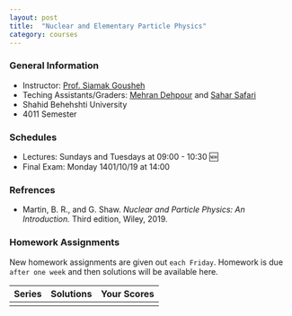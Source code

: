 ```yaml
---
layout: post
title:  "Nuclear and Elementary Particle Physics"
category: courses
---
```

### General Information
+ Instructor: [Prof. Siamak Gousheh][gousheh]
+ Teching Assistants/Graders: [Mehran Dehpour][mehran] and [Sahar Safari][sahar]
+ Shahid Behehshti University
+ 4011 Semester

### Schedules
+ Lectures: Sundays and Tuesdays at 09:00 - 10:30 🆕
+ Final Exam: Monday 1401/10/19 at 14:00

### Refrences
+ Martin, B. R., and G. Shaw. *Nuclear and Particle Physics: An Introduction.* Third edition, Wiley, 2019.

### Homework Assignments
New homework assignments are given out `each Friday`. Homework is due `after one week` and then solutions will be available here.

|Series        |Solutions     |Your Scores   |
|--------------|--------------|--------------|
|              |              |              |

[mehran]:   mailto:m.dehpour@mail.sbu.ac.ir
[sahar]:    mailto:shr.safari@mail.sbu.ac.ir
[gousheh]:  mailto:ss-gousheh@sbu.ac.ir
